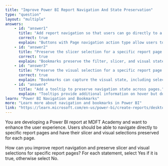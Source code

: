 ```yaml
---
title: "Improve Power BI Report Navigation And State Preservation"
type: "question"
layout: "multiple"
answers:
    - id: "answer1"
      title: "Add report navigation so that users can go directly to a specific report page: Buttons"
      correct: true
      explain: "Buttons with Page navigation action type allow users to go directly to a specific report page."
    - id: "answer2"
      title: "Preserve the slicer selection for a specific report page: Bookmarks"
      correct: true
      explain: "Bookmarks preserve the filter, slicer, and visual state selections of the current page."
    - id: "answer3"
      title: "Preserve the visual selection for a specific report page: Bookmarks"
      correct: true
      explain: "Bookmarks can capture the visual state, including selections, for a report page."
    - id: "answer4"
      title: "Add a tooltip to preserve navigation state across pages."
      explain: "Tooltips provide additional information on hover but do not preserve navigation or filter state."
learn: "Power BI Navigation and Bookmarks"
more: "Learn more about navigation and bookmarks in Power BI"
link: "https://learn.microsoft.com/en-us/power-bi/create-reports/desktop-bookmarks"
---
```

You are developing a Power BI report at MDFT Academy and want to enhance the user experience. Users should be able to navigate directly to specific report pages and have their slicer and visual selections preserved for each page.

How can you improve report navigation and preserve slicer and visual selections for specific report pages? For each statement, select Yes if it is true, otherwise select No.
